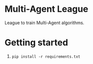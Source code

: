 # Multi-Agent League 

League to train Multi-Agent algorithms.

# Getting started

1) `pip install -r requirements.txt`

